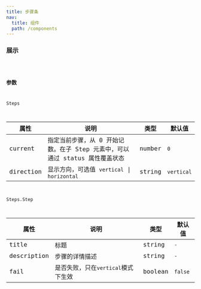 ```yaml
---
title: 步骤条
nav:
  title: 组件
  path: /components
---
```


### 展示

<code src="./demo/basic.tsx" />

### 参数

Steps

| 属性 | 说明 | 类型 | 默认值 |
| --- | --- | --- | --- |
| current | 指定当前步骤，从 0 开始记数。在子 Step 元素中，可以通过 status 属性覆盖状态 | number | `0` |
| direction | 显示方向，可选值 `vertical` \| `horizontal` | string  | `vertical` |

Steps.Step

| 属性 | 说明 | 类型 | 默认值 |
| --- | --- | --- | --- |
| title | 标题 |  string | `-` |
| description | 步骤的详情描述 | string  | `-` |
| fail | 是否失败，只在`vertical`模式下生效 | boolean  | `false` |
